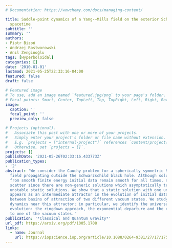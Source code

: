 ```yaml
---
# Documentation: https://wowchemy.com/docs/managing-content/

title: Saddle-point dynamics of a Yang-–Mills field on the exterior Schwarzschild
  spacetime
subtitle: ''
summary: ''
authors:
- Piotr Bizoń
- Andrzej Rostworowski
- Anıl Zenginoğlu
tags: [Hyperboloidal]
categories: []
date: '2010-01-01'
lastmod: 2021-05-25T22:33:16-04:00
featured: false
draft: false

# Featured image
# To use, add an image named `featured.jpg/png` to your page's folder.
# Focal points: Smart, Center, TopLeft, Top, TopRight, Left, Right, BottomLeft, Bottom, BottomRight.
image:
  caption: ''
  focal_point: ''
  preview_only: false

# Projects (optional).
#   Associate this post with one or more of your projects.
#   Simply enter your project's folder or file name without extension.
#   E.g. `projects = ["internal-project"]` references `content/project/deep-learning/index.md`.
#   Otherwise, set `projects = []`.
projects: []
publishDate: '2021-05-26T02:33:16.433773Z'
publication_types:
- '2'
abstract: 'We consider the Cauchy problem for a spherically symmetric SU (2) Yang–Mills
  field propagating outside the Schwarzschild black hole. Although solutions starting
  from smooth finite energy initial data remain smooth for all times, not all of them
  scatter since there are non-generic solutions which asymptotically tend towards
  unstable static solutions. We show that a static solution with one unstable mode
  appears as an intermediate attractor in the evolution of initial data near a border
  between basins of attraction of two different vacuum states. We study the saddle-point
  dynamics near this attractor; in particular, we identify the universal phases of
  evolution: the ringdown approach, the exponential departure and the eventual decay
  to one of the vacuum states.'
publication: '*Classical and Quantum Gravity*'
url_pdf: https://arxiv.org/pdf/1005.1708
links:
  - name: Journal
    url: https://iopscience.iop.org/article/10.1088/0264-9381/27/17/175003/meta
---
```

